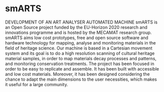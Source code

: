 # smARTS
DEVELOPMENT OF AN ART ANALYSER AUTOMATED MACHINE
smARTS is an Open Source project funded by the EU-Horizon 2020 research and innovations programme and is hosted by the MECAMAT research group. smARTS aims low cost prototypes, free and open source software and hardware technology for mapping, analyse and monitoring materials in the field of heritage science.
Our machine is based in a Cartesian movement system and its goal is to do a high resolution scanning of cultural heritage material samples, in order to map materials decay processes and patterns, and monitoring conservation treatments.
The project has been focused in order to be easy to replicate and assemble. It has been built with accessible and low cost materials. Moreover, it has been designed considering the chance to adapt the main dimensions to the user necessities, which makes it useful for a large community.
